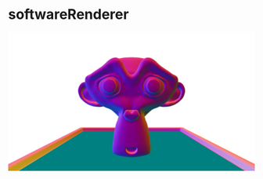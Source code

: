 # softwareRenderer

![renderResult](https://github.com/omer0909/softwareRenderer/blob/main/result.png)
